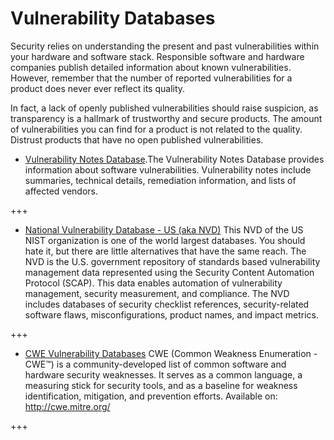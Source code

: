 # Vulnerability Databases

Security relies on understanding the present and past vulnerabilities within your hardware and software stack. Responsible software and hardware companies publish detailed information about known vulnerabilities. However, remember that the number of reported vulnerabilities for a product does never ever reflect its quality.

In fact, a lack of openly published vulnerabilities should raise suspicion, as transparency is a hallmark of trustworthy and secure products. The amount of vulnerabilities you can find for a product is not related to the quality. Distrust products that have no open published vulnerabilities.


* [Vulnerability Notes Database](https://kb.cert.org/vuls/).The Vulnerability Notes Database provides information about software vulnerabilities. Vulnerability notes include summaries, technical details, remediation information, and lists of affected vendors. 

+++ 

* [National Vulnerability Database - US (aka NVD)](https://nvd.nist.gov/) This NVD of the US NIST organization is one of the world largest databases. You should hate it, but there are little alternatives that have the same reach. 
The NVD is the U.S. government repository of standards based vulnerability management data represented using the Security Content Automation Protocol (SCAP). This data enables automation of vulnerability management, security measurement, and compliance. The NVD includes databases of security checklist references, security-related software flaws, misconfigurations, product names, and impact metrics.

+++ 

* [CWE Vulnerability Databases](http://cwe.mitre.org/) CWE (Common Weakness Enumeration - CWE™) is a community-developed list of common software and hardware security weaknesses. It serves as a common language, a measuring stick for security tools, and as a baseline for weakness identification, mitigation, and prevention efforts. Available on: <http://cwe.mitre.org/>

+++ 

